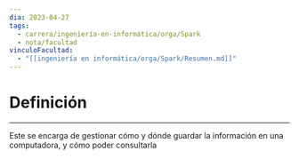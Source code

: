 ```yaml
---
dia: 2023-04-27
tags:
  - carrera/ingeniería-en-informática/orga/Spark
  - nota/facultad
vinculoFacultad:
  - "[[ingeniería en informática/orga/Spark/Resumen.md]]"
---
```

# Definición
---
Este se encarga de gestionar cómo y dónde guardar la información en una computadora, y cómo poder consultarla